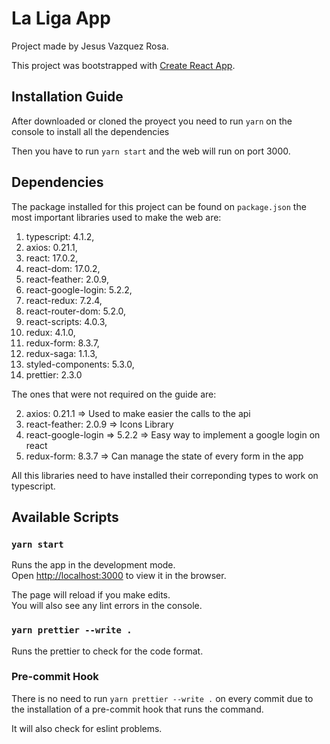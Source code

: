 # La Liga App

Project made by Jesus Vazquez Rosa.

This project was bootstrapped with [Create React App](https://github.com/facebook/create-react-app).

## Installation Guide

After downloaded or cloned the proyect you need to run `yarn` on the 
console to install all the dependencies

Then you have to run `yarn start` and the web will run on port 3000.


## Dependencies

The package installed for this project can be found on `package.json` the most important libraries used to make the web are:

1. typescript: 4.1.2,
2. axios: 0.21.1,
3. react: 17.0.2,
4. react-dom: 17.0.2,
5. react-feather: 2.0.9,
6. react-google-login: 5.2.2,
7. react-redux: 7.2.4,
8. react-router-dom: 5.2.0,
9. react-scripts: 4.0.3,
10. redux: 4.1.0,
11. redux-form: 8.3.7,
12. redux-saga: 1.1.3,
13. styled-components: 5.3.0,
14. prettier: 2.3.0

The ones that were not required on the guide are:

2. axios: 0.21.1 => Used to make easier the calls to the api
5. react-feather: 2.0.9 => Icons Library
6. react-google-login => 5.2.2 => Easy way to implement a google login on react
11. redux-form: 8.3.7 => Can manage the state of every form in the app


All this libraries need to have installed their correponding types to work on typescript.

## Available Scripts

### `yarn start`

Runs the app in the development mode.\
Open [http://localhost:3000](http://localhost:3000) to view it in the browser.

The page will reload if you make edits.\
You will also see any lint errors in the console.

### `yarn prettier --write .`

Runs the prettier to check for the code format.

### Pre-commit Hook

There is no need to run `yarn prettier --write .` on every commit due to the installation of a pre-commit hook
that runs the command.

It will also check for eslint problems.


